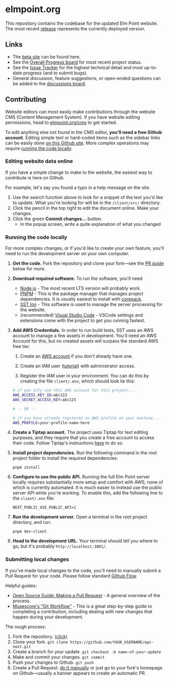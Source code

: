 # elmpoint.org

This repository contains the codebase for the updated Elm Point website. The most recent [release](https://github.com/elmpoint-org/epc-next/releases) represents the currently deployed version.

## Links

- The [beta site](https://one.elmpoint.xyz/) can be found here.
- See the [Overall Progress board](https://github.com/orgs/elmpoint-org/projects/3?pane=info) for most recent project status.
- See the [Issue Tracker](https://github.com/elmpoint-org/epc-next/issues?q=is%3Aissue+sort%3Aupdated-desc) for the highest technical detail and most up-to-date progress (and to submit bugs).
- General discussion, feature suggestions, or open-ended questions can be added to the [discussions board](https://github.com/elmpoint-org/epc-next/discussions).

## Contributing

Website editors can most easily make contributions through the website CMS (Content Management System). If you have website editing permissions, head to [elmpoint.org/cms](https://one.elmpoint.xyz/cms/pages) to get started.

To edit anything else not found in the CMS editor, **you'll need a free Github account**. Editing simple text or hard-coded items such as the sidebar links can be easily done [on this Github site](#editing-website-data-online). More complex operations may require [running the code locally]().

### Editing website data online

If you have a simple change to make to the website, the easiest way to contribute is here on Github.

For example, let's say you found a typo in a help message on the site.

1. Use the search function above to look for a snippet of the text you'd like to update. What you're looking for will be in the `/client/src/` directory.
1. Click the pencil in the top right to edit the document online. Make your changes.
1. Click the green **Commit changes...** button.
   - In the popup screen, write a quite explanation of what you changed

### Running the code locally

For more complex changes, or if you'd like to create your own feature, you'll need to run the development server on your own computer.

1.  **Get the code.** Fork the repository and clone your fork—see the [PR guide](#submitting-local-changes) below for more.
1.  **Download required software.** To run the software, you'll need
    - [Node.js](https://nodejs.org/) - The most recent LTS version will probably work.
    - [PNPM](https://pnpm.io) - This is the package manager that manages project dependencies. It is usually easiest to install with [corepack](https://pnpm.io/installation#using-corepack).
    - [SST Ion](https://sst.dev/docs/reference/cli/) - This software is used to manage the server processing for the website.
    - (recommended) [Visual Studio Code](https://code.visualstudio.com/) - VSCode settings and extensions come with the project to get you running fastest.
1.  **Add AWS Credentials.** In order to run build tests, SST uses an AWS account to manage a few assets in development. You'll need an AWS Account for this, but no created assets will surpass the standard AWS free tier.

    1. Create an [AWS account](https://aws.amazon.com/) if you don't already have one.

    1. Create an IAM user ([tutorial](https://guide.sst.dev/chapters/create-an-iam-user.html)) with administrator access.

    1. Register the IAM user in your environment.
       You can do this by creating the file `client/.env`, which should look lie this:

    ```sh
    # if you only use this AWS account for this project...
    AWS_ACCESS_KEY_ID=abc123
    AWS_SECRET_ACCESS_KEY=abc123

    # -- OR --

    # if you have already regstered an AWS profile on your machine...
    AWS_PROFILE=your-profile-name-here
    ```

1.  **Create a Tiptap account.** The project uses Tiptap for text editing purposes, and they require that you create a free account to access their code. Follow Tiptap's instructions [here](https://tiptap.dev/docs/guides/pro-extensions#configure-per-project-authentication) to do so.
1.  **Install project dependencies.** Run the following command in the root project folder to install the required dependencies:
    ```
    pnpm install
    ```
1.  **Configure to use the public API.** Running the full Elm Point server locally requires substantially more setup and comfort with AWS, none of which is currently automated. It is much easier to instead use the public server API while you're working. To enable this, add the following line to the `client/.env` file:
    ```
    NEXT_PUBLIC_USE_PUBLIC_API=1
    ```
1.  **Run the development server.** Open a terminal in the root project directory, and run:
    ```
    pnpm dev-client
    ```
1.  **Head to the development URL.** Your terminal should tell you where to go, but it's probably `http://localhost:3001/`.

### Submitting local changes

If you've made local changes to the code, you'll need to manually submit a Pull Request for your code. Please follow standard [Github Flow](https://docs.github.com/en/get-started/using-github/github-flow).

Helpful guides:

- [Open Source Guide: Making a Pull Request](https://opensource.guide/how-to-contribute/#opening-a-pull-request) - A general overview of the process.
- [Musescore's "Git Workflow"](https://musescore.org/en/handbook/developers-handbook/finding-your-way-around/git-workflow#Suggested_workflow) - This is a great step-by-step guide to completing a contribution, including dealing with new changes that happen during your development.

The rough process:

1. Fork the repository. [(click)](https://github.com/elmpoint-org/epc-next/fork)
1. Clone your fork. `git clone https://github.com/YOUR_USERNAME/epc-next.git`
1. Create a branch for your update. `git checkout -b name-of-your-update`
1. Make and commit your changes. `git commit`
1. Push your changes to Github. `git push`
1. Create a Pull Request. [do it manually](https://github.com/elmpoint-org/epc-next/compare) or just go to your fork's homepage on Github—usually a banner appears to create an automatic PR.
